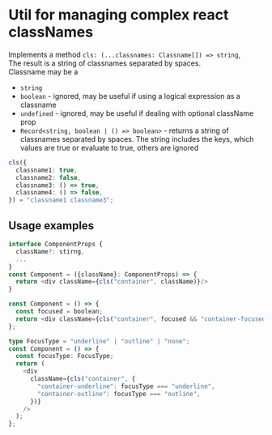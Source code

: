 # Util for managing complex react classNames

Implements a method `cls: (...classnames: Classname[]) => string`,  
The result is a string of classnames separated by spaces.  
Classname may be a
- `string`
- `boolean` - ignored, may be useful if using a logical expression as a classname
- `undefined` - ignored, may be useful if dealing with optional className prop
- `Record<string, boolean | () => boolean>` - returns a string of classnames separated by spaces. The string includes the keys, which values are true or evaluate to true, others are ignored

```typescript
cls({
  classname1: true,
  classname2: false,
  classname3: () => true,
  classname4: () => false,
}) = "classname1 classname3";
```

## Usage examples

```typescript
interface ComponentProps {
  className?: stirng,
  ...
}
const Component = ({className}: ComponentProps) => {
  return <div className={cls("container", className)}/>
}
```

```typescript
const Component = () => {
  const focused = boolean;
  return <div className={cls("container", focused && "container-focused")} />;
};
```

```typescript
type FocusType = "underline" | "outline" | "none";
const Component = () => {
  const focusType: FocusType;
  return (
    <div
      className={cls("container", {
        "container-underline": focusType === "underline",
        "container-outline": focusType === "outline",
      })}
    />
  );
};
```
